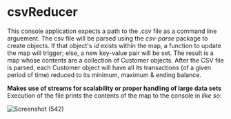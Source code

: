 # csvReducer

This console application expects a path to the .csv file as a command line arguement. The csv file will be parsed using the *csv-parse* package to create objects. If 
that object's *id* exists within the map, a function to update the map will trigger; else, a new key-value pair will be set. The result is a map whose contents are 
a collection of Customer objects. After the CSV file is parsed, each Customer object will have all its transactions (of a given period of time) reduced to its 
minimum, maximum & ending balance.

**Makes use of streams for scalability or proper handling of large data sets**
Execution of the file prints the contents of the map to the console in *like so*:

![Screenshot (542)](https://user-images.githubusercontent.com/87147191/210291506-d585869b-28f5-410b-be7c-fc0c244b03f8.jpg)
